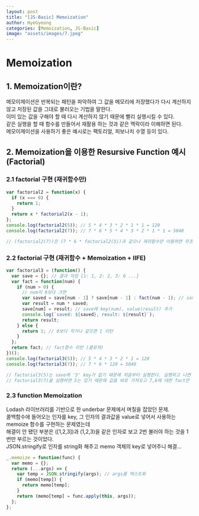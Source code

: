 ```yaml
---
layout: post
title: "[JS-Basic] Memoization"
author: HyeGyeong
categories: [Memoization, JS-Basic]
image: "assets/images/7.jpeg"
---
```


# Memoization

## 1. Memoization이란?

메모이제이션은 반복되는 패턴을 파악하여 그 값을 메모리에 저장했다가 다시 계산하지 않고 저장된 값을 그대로 불러오는 기법을 말한다.<br>
이미 있는 값을 구해야 할 때 다시 계산하지 않기 때문에 빨리 실행시킬 수 있다.<br>
같은 실행을 할 때 함수를 만들어서 재활용 하는 것과 같은 맥락이라 이해하면 된다.<br>
메모이제이션을 사용하기 좋은 예시로는 팩토리얼, 피보나치 수열 등이 있다.

## 2. Memoization을 이용한 Resursive Function 예시 (Factorial)

### 2.1 factorial 구현 (재귀함수만)

```javascript
var factorial2 = function(x) {
  if (x === 0) {
    return 1;
  }
  return x * factorial2(x - 1);
};
console.log(factorial2(5)); // 5 * 4 * 3 * 2 * 1 * 1 = 120
console.log(factorial2(7)); // 7 * 6 * 5 * 4 * 3 * 2 * 1 * 1 = 5040

// (factorial2(7))은 (7 * 6 * factorial2(5))과 같으나 재귀함수만 이용하면 무조건 처음부터 끝까지 계산을 한다. 필요없는 반복이 들어간다.
```

### 2.2 factorial 구현 (재귀함수 + Memoization + IIFE)

```javascript
var factorial3 = (function() {
  var save = {}; // 결과 저장 {1: 1, 2: 2, 3: 6 ...}
  var fact = function(num) {
    if (num > 0) {
      // num이 0보다 크면
      var saved = save[num - 1] ? save[num - 1] : fact(num - 1); // save에 있는 키면 그 값을 가져오고 없으면 fact 함수 실행
      var result = num * saved;
      save[num] = result; // save에 key(num), value(result) 추가
      console.log(`saved: ${saved}, result: ${result}`);
      return result;
    } else {
      return 1; // 0보다 작거나 같으면 1 리턴
    }
  };
  return fact; // fact함수 리턴 (클로져)
})();
console.log(factorial3(5)); // 5 * 4 * 3 * 2 * 1 = 120
console.log(factorial3(7)); // 7 * 6 * 120 = 5040

// factorial3(5)는 save에 '5' key가 없기 때문에 처음부터 실행한다. 실행하고 나면 save는 5,4,3,2,1 key와 값을 저장한다.
// factorial3(7)을 실행하면 5는 있기 때문에 값을 바로 가져오고 7,6에 대한 fact만 실행한다. factorial3(7) 실행이 끝나고 나면 save는 7,6 key와 value를 갖는다.
```

### 2.3 function Memoization

Lodash 라이브러리를 기반으로 한 underbar 문제에서 며칠을 잡았던 문제.<br>
콜백함수에 들어오는 인자를 key, 그 인자의 결과값을 value로 넣어서 사용하는 memoize 함수를 구현하는 문제였는데<br>
해결이 안 됐던 부분은 ([1,2,3])과 (1,2,3)을 같은 인자로 보고 2번 불러야 하는 것을 1번만 부르는 것이었다.<br>
JSON.stringify로 인자를 string화 해주고 memo 객체의 key로 넣어주니 해결...<br>

```javascript
_.memoize = function(func) {
  var memo = {};
  return (...args) => {
    var temp = JSON.stringify(args); // args를 텍스트화
    if (memo[temp]) {
      return memo[temp];
    }
    return (memo[temp] = func.apply(this, args));
  };
};
```

